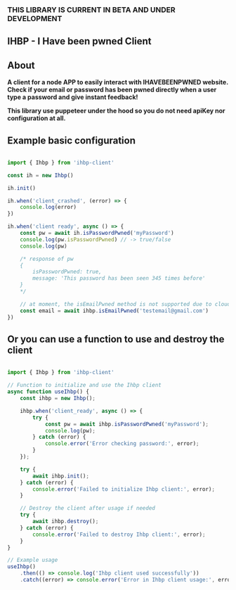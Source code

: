 ### THIS LIBRARY IS CURRENT IN BETA AND UNDER DEVELOPMENT

## IHBP - I Have been pwned Client

## About
**A client for a node APP to easily interact with IHAVEBEENPWNED website. Check if your email or 
password has been pwned directly when a user type a password and give instant feedback!**

**This library use puppeteer under the hood so you do not need apiKey nor configuration at all.**


## Example basic configuration

```javascript

import { Ihbp } from 'ihbp-client'

const ih = new Ihbp()

ih.init()

ih.when('client_crashed', (error) => {
    console.log(error)
})

ih.when('client ready', async () => {
    const pw = await ih.isPasswordPwned('myPassword')
    console.log(pw.isPasswordPwned) // -> true/false
    console.log(pw)

    /* response of pw
    {
        isPasswordPwned: true,
        message: 'This password has been seen 345 times before'
    }
    */

    // at moment, the isEmailPwned method is not supported due to cloudflare turnstile protection
    const email = await ihbp.isEmailPwned('testemail@gmail.com')
})

```

## Or you can use a function to use and destroy the client

```javascript

import { Ihbp } from 'ihbp-client'

// Function to initialize and use the Ihbp client
async function useIhbp() {
    const ihbp = new Ihbp();

    ihbp.when('client_ready', async () => {
        try {
            const pw = await ihbp.isPasswordPwned('myPassword');
            console.log(pw);
        } catch (error) {
            console.error('Error checking password:', error);
        }
    });

    try {
        await ihbp.init();
    } catch (error) {
        console.error('Failed to initialize Ihbp client:', error);
    }

    // Destroy the client after usage if needed
    try {
        await ihbp.destroy();
    } catch (error) {
        console.error('Failed to destroy Ihbp client:', error);
    }
}

// Example usage
useIhbp()
    .then(() => console.log('Ihbp client used successfully'))
    .catch((error) => console.error('Error in Ihbp client usage:', error));

```
